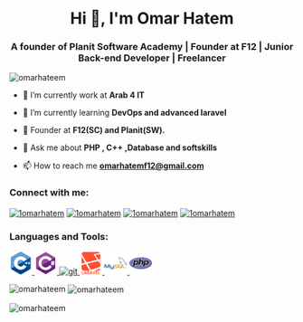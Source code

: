 <h1 align="center">Hi 👋, I'm Omar Hatem</h1>
<h3 align="center">A founder of Planit Software Academy | Founder at F12 | Junior Back-end Developer | Freelancer</h3>

<p align="left"> <img src="https://komarev.com/ghpvc/?username=omarhateem&label=Profile%20views&color=0e75b6&style=flat" alt="omarhateem" /> </p>

- 🔭 I’m currently work at **Arab 4 IT**

- 🌱 I’m currently learning **DevOps and advanced laravel**

- 🤝 Founder at **F12(SC) and Planit(SW).**

- 💬 Ask me about **PHP , C++ ,Database and softskills**

- 📫 How to reach me **omarhatemf12@gmail.com**

<h3 align="left">Connect with me:</h3>
<p align="left">
<a href="https://twitter.com/1omarhatem" target="blank"><img align="center" src="https://raw.githubusercontent.com/rahuldkjain/github-profile-readme-generator/master/src/images/icons/Social/twitter.svg" alt="1omarhatem" height="30" width="40" /></a>
<a href="https://linkedin.com/in/1omarhatem" target="blank"><img align="center" src="https://raw.githubusercontent.com/rahuldkjain/github-profile-readme-generator/master/src/images/icons/Social/linked-in-alt.svg" alt="1omarhatem" height="30" width="40" /></a>
<a href="https://fb.com/1omarhatem" target="blank"><img align="center" src="https://raw.githubusercontent.com/rahuldkjain/github-profile-readme-generator/master/src/images/icons/Social/facebook.svg" alt="1omarhatem" height="30" width="40" /></a>
<a href="https://instagram.com/1omarhatem" target="blank"><img align="center" src="https://raw.githubusercontent.com/rahuldkjain/github-profile-readme-generator/master/src/images/icons/Social/instagram.svg" alt="1omarhatem" height="30" width="40" /></a>
</p>

<h3 align="left">Languages and Tools:</h3>
<p align="left"> <a href="https://www.w3schools.com/cpp/" target="_blank" rel="noreferrer"> <img src="https://raw.githubusercontent.com/devicons/devicon/master/icons/cplusplus/cplusplus-original.svg" alt="cplusplus" width="40" height="40"/> </a> <a href="https://www.w3schools.com/cs/" target="_blank" rel="noreferrer"> <img src="https://raw.githubusercontent.com/devicons/devicon/master/icons/csharp/csharp-original.svg" alt="csharp" width="40" height="40"/> </a> <a href="https://git-scm.com/" target="_blank" rel="noreferrer"> <img src="https://www.vectorlogo.zone/logos/git-scm/git-scm-icon.svg" alt="git" width="40" height="40"/> </a> <a href="https://laravel.com/" target="_blank" rel="noreferrer"> <img src="https://raw.githubusercontent.com/devicons/devicon/master/icons/laravel/laravel-plain-wordmark.svg" alt="laravel" width="40" height="40"/> </a> <a href="https://www.mysql.com/" target="_blank" rel="noreferrer"> <img src="https://raw.githubusercontent.com/devicons/devicon/master/icons/mysql/mysql-original-wordmark.svg" alt="mysql" width="40" height="40"/> </a> <a href="https://www.php.net" target="_blank" rel="noreferrer"> <img src="https://raw.githubusercontent.com/devicons/devicon/master/icons/php/php-original.svg" alt="php" width="40" height="40"/> </a> </p>

<p><img align="left" src="https://github-readme-stats.vercel.app/api/top-langs?username=omarhateem&show_icons=true&locale=en&layout=compact" alt="omarhateem" /></p>

<p>&nbsp;<img align="center" src="https://github-readme-stats.vercel.app/api?username=omarhateem&show_icons=true&locale=en" alt="omarhateem" /></p>

<p><img align="center" src="https://github-readme-streak-stats.herokuapp.com/?user=omarhateem&" alt="omarhateem" /></p>

